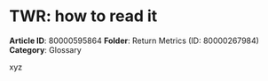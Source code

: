 # TWR: how to read it

**Article ID**: 80000595864
**Folder**: Return Metrics (ID: 80000267984)
**Category**: Glossary

<p dir="ltr">xyz</p>